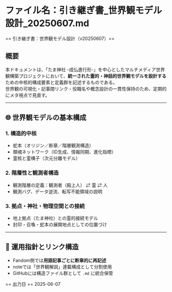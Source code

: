 # ファイル名：引き継ぎ書_世界観モデル設計_20250607.md

== 引き継ぎ書：世界観モデル設計（v20250607）==

## 概要
本ドキュメントは、「たま神社 -成仏進行形-」を中心としたマルチメディア世界観構築プロジェクトにおいて、**統一された霊的・神話的世界観モデルを設計する**ための中核的構成要素と定義群を記述するものである。  
世界観の可視化・記事間リンク・役職名や概念設計の一貫性保持のため、定期的にメタ視点で見直す。

---

## 🌐 世界観モデルの基本構成

### 1. 構造的中核
- 蛇本（オリジン／断章／階層観測構造）
- 類魂ネットワーク（ID生成、情報同期、進化指標）
- 霊核と霊構子（次元分離モデル）

### 2. 階層性と観測者構造
- 観測階層の定義：観測者（殿上人） ⇄ 霊 ⇄ 人
- 観測バグ、データ逆流、転写不能領域の説明

### 3. 拠点・神社・物理空間との接続
- 地上拠点（たま神社）との霊的接続モデル
- 封印・召喚・蛇本の展開地点としての位置づけ

---

## 🔄 運用指針とリンク構造

- Fandom側では**用語記事ごとに断章的に再記述**
- noteでは「世界観解説」連載構成として分割使用
- GitHubには構造ファイル群として `.md` に統合保管

== 出力日 ==
2025-06-07
